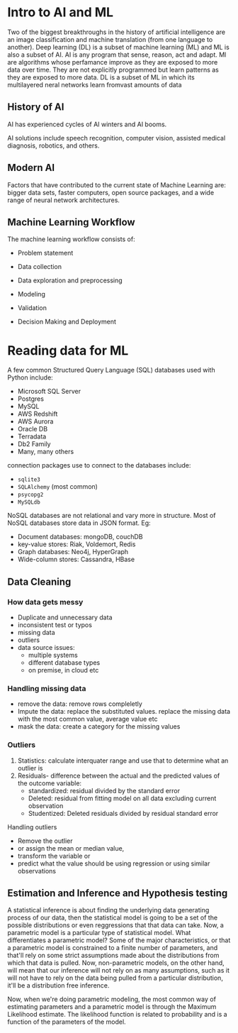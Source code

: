 # Intro to AI and ML
Two of the biggest breakthroughs in the history of artificial intelligence are an image classification and machine translation (from one language to another). Deep learning (DL) is a subset of machine learning (ML) and ML is also a subset of AI. AI is any program that sense, reason, act and adapt. Ml are algorithms whose perfamance improve as they are exposed to more data over time. They are not explicitly programmed but learn patterns as they are exposed to more data. DL is a subset of ML in which its multilayered neral networks learn fromvast amounts of data

## History of AI 
AI has experienced cycles of AI winters and AI booms. 

AI solutions include speech recognition, computer vision, assisted medical diagnosis, robotics, and others.   

## Modern AI 
Factors that have contributed to the current state of Machine Learning are: bigger data sets, faster computers, open source packages, and a wide range of neural network architectures.   

## Machine Learning Workflow 
The machine learning workflow consists of: 

- Problem statement

- Data collection

- Data exploration and preprocessing

- Modeling

- Validation

- Decision Making and Deployment

# Reading data for ML

A few common Structured Query Language (SQL) databases used with Python include:

- Microsoft SQL Server
- Postgres
- MySQL
- AWS Redshift
- AWS Aurora
- Oracle DB
- Terradata
- Db2 Family
- Many, many others

connection packages use to connect to the databases include:

- `sqlite3`
- `SQLAlchemy` (most common)
- `psycopg2`
- `MySQLdb`

NoSQL databases are not relational and vary more in structure. Most of NoSQL databases store data in JSON format. Eg:
- Document databases: mongoDB, couchDB
- key-value stores: Riak, Voldemort, Redis
- Graph databases: Neo4j, HyperGraph
- Wide-column stores: Cassandra, HBase

## Data Cleaning

### How data gets messy
- Duplicate and unnecessary data
- inconsistent test or typos
- missing data
- outliers
- data source issues:
    - multiple systems 
    - different database types
    - on premise, in cloud etc

### Handling missing data
* remove the data: remove rows compleletly
* Impute the data: replace the substituted values. replace the missing data with the most common value, average value etc
* mask the data: create a category for the missing values

### Outliers
1. Statistics: calculate interquater range and use that to determine what an outlier is
2. Residuals- difference between the actual and the predicted values of the outcome variable: 
    - standardized: residual divided by the standard error
    - Deleted: residual from fitting model on all data excluding current observation
    - Studentized: Deleted residuals divided by residual standard error

Handling outliers

* Remove the outlier 
* or assign the mean or median value, 
* transform the variable or 
* predict what the value should be using regression or using similar observations

## Estimation and Inference and Hypothesis testing

A statistical inference is about finding the underlying data generating process of our data, then the statistical model is going to be a set of the possible distributions or even reggressions that that data can take. Now, a parametric model is a particular type of statistical model. What differentiates a parametric model? Some of the major characteristics, or that a parametric model is constrained to a finite number of parameters, and that'll rely on some strict assumptions made about the distributions from which that data is pulled. Now, non-parametric models, on the other hand, will mean that our inference will not rely on as many assumptions, such as it will not have to rely on the data being pulled from a particular distribution, it'll be a distribution free inference.


Now, when we're doing parametric modeling, the most common way of estimating parameters and a parametric model is through the Maximum Likelihood estimate. The likelihood function is related to probability and is a function of the parameters of the model. 
